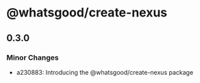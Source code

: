 # @whatsgood/create-nexus

## 0.3.0

### Minor Changes

- a230883: Introducing the @whatsgood/create-nexus package

